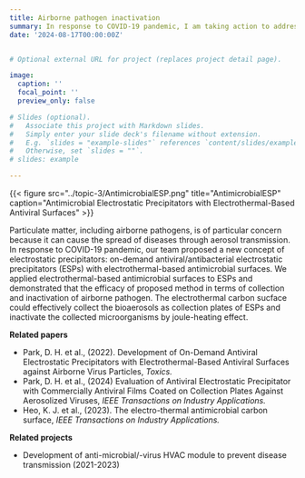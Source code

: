 ```yaml
---
title: Airborne pathogen inactivation
summary: In response to COVID-19 pandemic, I am taking action to address the urgent challenge of pathogen spread developing air purification technologies for collecting and disinfecting airborne pathogens (bioaerosols) in indoor air
date: '2024-08-17T00:00:00Z'


# Optional external URL for project (replaces project detail page).

image:
  caption: ''
  focal_point: ''
  preview_only: false

# Slides (optional).
#   Associate this project with Markdown slides.
#   Simply enter your slide deck's filename without extension.
#   E.g. `slides = "example-slides"` references `content/slides/example-slides.md`.
#   Otherwise, set `slides = ""`.
# slides: example

---
```


<style>
.featured-image {
  display: none !important;
}
</style>

{{< figure src="../topic-3/AntimicrobialESP.png" title="AntimicrobialESP" caption="Antimicrobial Electrostatic Precipitators with Electrothermal-Based Antiviral Surfaces" >}}

Particulate matter, including airborne pathogens, is of particular concern because it can cause the spread of diseases through aerosol transmission. In response to COVID-19 pandemic, our team proposed a new concept of electrostatic precipitators: on-demand antiviral/antibacterial electrostatic precipitators (ESPs) with electrothermal-based antimicrobial surfaces. We applied electrothermal-based antimicrobial surfaces to ESPs and demonstrated that the efficacy of proposed method in terms of collection and inactivation of airborne pathogen. The electrothermal carbon sucface could effectively collect the bioaerosols as collection plates of ESPs and inactivate the collected microorganisms by joule-heating effect. <p>

**Related papers** <p>
- Park, D. H. et al., (2022). Development of On-Demand Antiviral Electrostatic Precipitators with Electrothermal-Based Antiviral Surfaces against Airborne Virus Particles, *Toxics.*
- Park, D. H. et al., (2024) Evaluation of Antiviral Electrostatic Precipitator with Commercially Antiviral Films Coated on Collection Plates Against Aerosolized Viruses, *IEEE Transactions on Industry Applications.* 
- Heo, K. J. et al., (2023). The electro-thermal antimicrobial carbon surface, *IEEE Transactions on Industry Applications.* <p>


**Related projects**<p>
-	Development of anti-microbial/-virus HVAC module to prevent disease transmission (2021-2023)